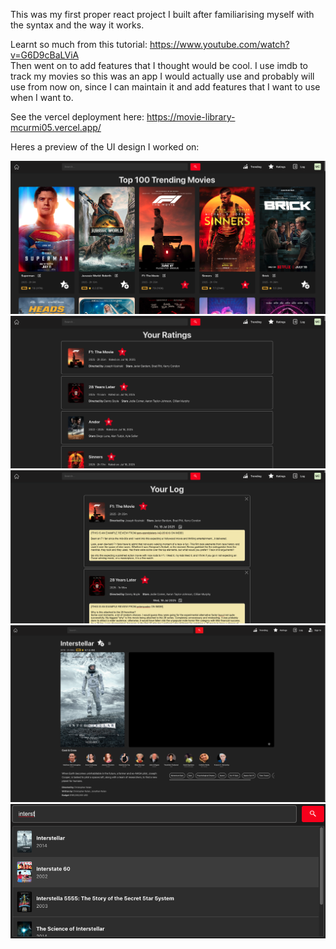 This was my first proper react project I built after familiarising myself with the syntax and the way it works.

Learnt so much from this tutorial: https://www.youtube.com/watch?v=G6D9cBaLViA <br>
Then went on to add features that I thought would be cool. I use imdb to track my movies so this was an app I would actually use and probably will use from now on, since I can maintain it and add features that I want to use when I want to.

See the vercel deployment here: https://movie-library-mcurmi05.vercel.app/

Heres a preview of the UI design I worked on:

<img src="./readme_imgs/trending.png" />
<img src="./readme_imgs/ratings.png" />
<img src="./readme_imgs/log.png" />
<img src="./readme_imgs/mediadetails.png" />
<img src="./readme_imgs/searchbar.png" />

